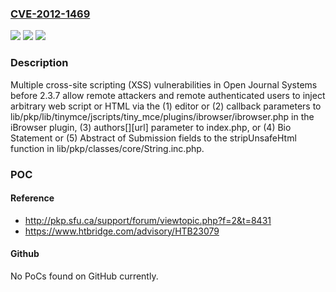 ### [CVE-2012-1469](https://cve.mitre.org/cgi-bin/cvename.cgi?name=CVE-2012-1469)
![](https://img.shields.io/static/v1?label=Product&message=n%2Fa&color=blue)
![](https://img.shields.io/static/v1?label=Version&message=n%2Fa&color=blue)
![](https://img.shields.io/static/v1?label=Vulnerability&message=n%2Fa&color=brighgreen)

### Description

Multiple cross-site scripting (XSS) vulnerabilities in Open Journal Systems before 2.3.7 allow remote attackers and remote authenticated users to inject arbitrary web script or HTML via the (1) editor or (2) callback parameters to lib/pkp/lib/tinymce/jscripts/tiny_mce/plugins/ibrowser/ibrowser.php in the iBrowser plugin, (3) authors[][url] parameter to index.php, or (4) Bio Statement or (5) Abstract of Submission fields to the stripUnsafeHtml function in lib/pkp/classes/core/String.inc.php.

### POC

#### Reference
- http://pkp.sfu.ca/support/forum/viewtopic.php?f=2&t=8431
- https://www.htbridge.com/advisory/HTB23079

#### Github
No PoCs found on GitHub currently.

